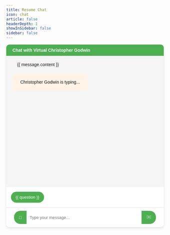 ```yaml
---
title: Resume Chat
icon: chat
article: false
headerDepth: 1
showInSidebar: false
sidebar: false
---
```

<div class="chat-container">
  <div class="chat-header">
    Chat with Virtual Christopher Godwin
  </div>
  <div class="chat-box">
    <div v-for="message in messages" :key="message.id" :class="`message ${message.type}`">
      <div class="message-content">
        {{ message.content }}
      </div>
    </div>
    <div v-if="isTyping" class="message bot">  <!-- Typing indicator -->
      <div class="message-content">
        Christopher Godwin is typing...
      </div>
    </div>
  </div>
  <div class="suggested-questions">
 <button
      v-for="(question, index) in suggestedQuestions"
      :key="index"
      @click="useSuggestion(question)"
      :data-tooltip="question" >
      {{ question }}
    </button>
  </div>
  <div class="input-box">
    <button class="left" @click="clearChat" title="Clear Chat">
      🧹
    </button>
    <input v-model="userInput" @keyup.enter="sendMessage" placeholder="Type your message..." />
    <button class="right" @click="sendMessage">
      ✉️
    </button>
  </div>
</div>

<script>
export default {
  data() {
    return {
      userInput: '',
      messages: [],
      messageId: 0,
      suggestedQuestions: [
        "Tell me about a project where you used Kubernetes and its impact.",
        "What's your ideal work culture, and how have you contributed to team culture before?",
        "How does the role of Manager fit your career goals?",
        "Share a tough challenge you've faced at work and how you handled it.",
        "Describe a time you explained a complex topic to someone unfamiliar. How did you ensure clarity?",
      ],
      isTyping: false,
      previous_conversation: "",
      greeting: "Hi, My name is Christopher Godwin and I'd be happy to answer any resume and interview related questions.",
    };
  },
  computed: {
    previousConversation() {
      return this.messages.map(message => `${message.type === 'user' ? "user's question" : "Christopher Godwin's answer"}: ${message.content}`).join('\n');
    }
  },
  mounted() {
    fetch('https://backend.cgodwin.io/healthcheck', {
      method: 'GET',
      headers: {
        'Content-Type': 'application/json',
      }})
    .then((response) => response.json())
    .then((data) => {
      this.previous_conversation += "You: %s\n\n" % (this.greeting);
      this.isTyping = true;
      this.messages.push({
        id: this.messageId++,
        content: this.greeting,
        type: 'bot',
      });
      this.isTyping = false;
      this.scrollToBottom();
      this.fetchSuggestions();
    })
    .catch((error) => {
      this.isTyping = false;
      console.error('Error:', error);
      this.scrollToBottom();
    });
    fetch('https://backend.cgodwin.io/suggestions', {
      method: 'POST',
      headers: {
        'Content-Type': 'application/json',
      },
      body: JSON.stringify({
        previous_conversation: this.previous_conversation
      }),
    })
    .then(response => response.json())
    .then(data => {
      this.suggestedQuestions = data.questions.map(questionObj => questionObj.question);
    })
    .catch(error => {
      console.error('Error:', error);
    });
  },
  methods: {
    sendMessage() {
      this.playNotificationSound();
      if (this.userInput.trim() === '') return;
      this.isTyping = true;
      this.messages.push({
        id: this.messageId++,
        content: this.userInput,
        type: 'user',
      });

      this.previous_conversation += "You: "+this.greeting+"\n\n";
      console.log(this.previous_conversation)
      
      fetch('https://backend.cgodwin.io/ask', {
        method: 'POST',
        headers: {
          'Content-Type': 'application/json',
        },
        body: JSON.stringify({
          question: this.userInput,
          previous_conversation: this.previous_conversation
        }),
      })
        .then((response) => response.json())
        .then((data) => {
            this.previous_conversation += "You: "+data.response+"\n\n";
            this.messages.push({
              id: this.messageId++,
              content: data.response,
              type: 'bot',
            });
          this.isTyping = false;
          this.scrollToBottom();
          this.playNotificationSound();
          this.fetchSuggestions();
        })
        .catch((error) => {
          this.isTyping = false;
          console.error('Error:', error);
          this.messages.push({
            id: this.messageId++,
            content: 'Error communicating with the backend.',
            type: 'error',
          });
          this.scrollToBottom();
        });

      this.userInput = '';
      this.scrollToBottom();
    },
    playNotificationSound() {
      const audio = new Audio('https://cgodwin.io/toys/notif.mp3');
      audio.play();
    },
    scrollToBottom() {
      this.$nextTick(() => {
        const chatBox = document.querySelector('.chat-box');
        chatBox.scrollTop = chatBox.scrollHeight;
      });
    },
    fetchSuggestions() {
      fetch('https://backend.cgodwin.io/suggestions', {
        method: 'POST',
        headers: {
          'Content-Type': 'application/json',
        },
        body: JSON.stringify({
          previous_conversation: this.previous_conversation
        }),
      })
        .then(response => response.json())
        .then(data => {
          this.suggestedQuestions = data.questions.map(questionObj => questionObj.question);
        })
        .catch(error => {
          console.error('Error:', error);
        });
    },
    clearChat() {
      this.messages = [];
    },
    useSuggestion(question) {
      this.userInput = question;
      this.sendMessage();
    },
  },
};
</script>

<style scoped>
/* ... your existing styles ... */
.suggested-questions {
  margin: 1em 0;
}
.suggested-questions button {
  margin-right: 0.5em;
}
</style>


<style scoped>
.chat-container {
  min-width: 100%;
  height: fit-content;
  border-radius: 10px;
  box-shadow: 0 4px 8px rgba(0, 0, 0, 0.1);
  overflow: hidden;
  font-family: 'Arial', sans-serif;
  position: relative;
}

.suggested-questions{
  padding: 10px;
  background-color: white;
  margin: 0px;
  border: 0px 0px 1px 0px solid #4caf50;
}

.suggested-questions button {
  background-color: #4CAF50;  /* Green background */
  color: white;  /* White text */
  border: none;  /* No border */
  padding: 10px 15px;  /* Padding */
  margin: 5px 5px;  /* Margin for spacing between buttons */
  border-radius: 20px;  /* Rounded corners */
  cursor: pointer;  /* Hand cursor on hover */
  transition: background-color 0.3s;  /* Transition effect on hover */
  white-space: nowrap;  /* Prevent text wrapping */
  overflow: hidden;  /* Hide overflow */
  text-overflow: ellipsis;  /* Show ellipsis for overflow */
  max-width: 200px;  /* Set max width */
  position: relative;  /* Relative positioning for tooltip */
}

.suggested-questions button:hover {
  background-color: #45a049;  /* Darker green background on hover */
}

.suggested-questions button:hover::after {
    content: attr(data-tooltip);  /* Get tooltip text from data-tooltip attribute */
    position: absolute;  /* Absolute positioning */
    left: 100%;  /* Position to the right of the button */
    top: 0;  /* Align with the top of the button */
    white-space: pre;  /* Preserve whitespace in the tooltip */
    background-color: #4CAF50;  /* Background color */
    color: white;  /* Text color */
    padding: 10px;  /* Padding */
    border-radius: 5px;  /* Rounded corners */
    z-index: 1;  /* Bring to the front */
}

.chat-header {
  background-color: #4CAF50;
  color: white;
  padding: 10px 20px;
  font-weight: bold;
}

.chat-box {
  height: 400px;
  overflow-y: auto;
  padding: 10px 20px;
  background-color: #f5f5f5;
}

.input-box {
  display: flex;
  padding: 10px 20px;
  background-color: #fff;
  border-top: 1px solid #ddd;
}

.input-box input {
  flex-grow: 1;
  padding: 10px;
  border: none;
  border-radius: 0px 0 0 0px;
  outline: none;
}

.input-box button.left {
  background-color: #4CAF50;
  color: white;
  border: none;
  padding: 10px 15px;
  border-radius: 20px 0px 0px 20px;
  cursor: pointer;
  transition: background-color 0.3s;
  margin-left: 5px; /* Added margin for spacing between buttons */
}

.input-box button.right {
  background-color: #4CAF50;
  color: white;
  border: none;
  padding: 10px 15px;
  border-radius: 0px 20px 20px 0px;
  cursor: pointer;
  transition: background-color 0.3s;
  margin-right: 5px; /* Added margin for spacing between buttons */
}

.input-box button:hover {
  background-color: #45a049;
}

.message {
  padding: 10px;
  margin: 10px 0;
  border-radius: 10px;
  width: fit-content;
  max-width: 75% !important;
  min-width: 25% !important;
}

.message-content {
  padding: 10px 15px;
  border-radius: 10px;
}

.message.user {
  background-color: #e6f7ff;
  margin-left: auto;
}

.message.bot {
  background-color: #fff2e6;
  margin-right: auto;
}

.message.error {
  background-color: #ffe6e6;
  text-align: center;
}
</style>